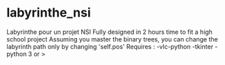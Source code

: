 # labyrinthe_nsi
Labyrinthe pour un projet NSI 
Fully designed in 2 hours time to fit a high school project 
Assuming you master the binary trees, you can change the labyrinth path only by changing 'self.pos'
Requires :
-vlc-python
-tkinter 
-python 3 or > 


